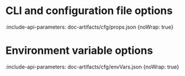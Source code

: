 # CLI and configuration file options

:include-api-parameters: doc-artifacts/cfg/props.json {noWrap: true}

# Environment variable options

:include-api-parameters: doc-artifacts/cfg/envVars.json {noWrap: true}
